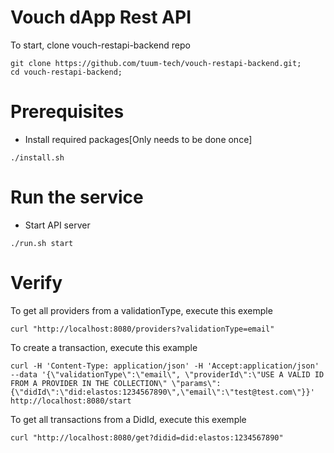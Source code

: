 # Vouch dApp Rest API

To start, clone vouch-restapi-backend repo
```
git clone https://github.com/tuum-tech/vouch-restapi-backend.git;
cd vouch-restapi-backend;
```
# Prerequisites
- Install required packages[Only needs to be done once]
```
./install.sh
```

# Run the service

- Start API server
```
./run.sh start
```

# Verify

To get all providers from a validationType, execute this exemple
```
curl "http://localhost:8080/providers?validationType=email"
```

To create a transaction, execute this example
```
curl -H 'Content-Type: application/json' -H 'Accept:application/json' --data '{\"validationType\":\"email\", \"providerId\":\"USE A VALID ID FROM A PROVIDER IN THE COLLECTION\" \"params\":{\"didId\":\"did:elastos:1234567890\",\"email\":\"test@test.com\"}}' http://localhost:8080/start
```

To get all transactions from a DidId, execute this exemple
```
curl "http://localhost:8080/get?didid=did:elastos:1234567890"
```



